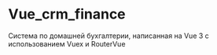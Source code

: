 # Vue_crm_finance
Система по домашней бухгалтерии, написанная на Vue 3 с использованием Vuex и RouterVue